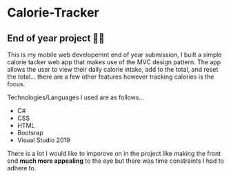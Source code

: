 # Calorie-Tracker

<h2>End of year project 👨‍💻</h2>

This is my mobile web developemnt end of year submission, I built a simple calorie tacker web app that makes use of the MVC design pattern. The app allows the user to view their daily calorie intake, add to the total, and reset the total... there are a few other features however tracking calories is the focus.

Technologies/Languages I used are as follows...
* C#
* CSS
* HTML
* Bootsrap
* Visual Studio 2019
 
There is a lot I would like to imporove on in the project like making the front end **much more appealing** to the eye but there was time constraints I had to adhere to.
